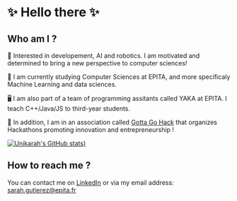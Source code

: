 # :sparkles: Hello there :sparkles:

## Who am I ?
🤖 Interested in developement, AI and robotics. I am motivated and determined to bring a new perspective to computer sciences!

:brain: I am currently studying Computer Sciences at EPITA, and more specificaly Machine Learning and data sciences.

🖥️ I am also part of a team of programming assitants called YAKA at EPITA. I teach C++/Java/JS to third-year students.

:tada: In addition, I am in an association called [Gotta Go Hack](https://www.linkedin.com/company/gotta-go-hack) that organizes Hackathons promoting innovation and entrepreneurship !

[![Unikarah's GitHub stats](https://github-readme-stats.vercel.app/api?username=unikarah&show_icons=true&theme=radical&count_private=true))](https://github.com/unikarah/github-readme-stats)

## How to reach me ?
You can contact me on [LinkedIn](https://www.linkedin.com/in/sarah-gutierez/) or via my email address: sarah.gutierez@epita.fr
<!--
**Unikarah/Unikarah** is a ✨ _special_ ✨ repository because its `README.md` (this file) appears on your GitHub profile.

Here are some ideas to get you started:

- 👯 I’m looking to collaborate on ...
- 🤔 I’m looking for help with ...
- 💬 Ask me about ...
- ⚡ Fun fact: ...
-->
